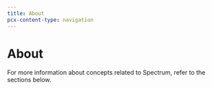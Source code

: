 ```yaml
---
title: About
pcx-content-type: navigation
---
```


# About

For more information about concepts related to Spectrum, refer to the sections below.

<DirectoryListing path="/about"/>
